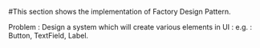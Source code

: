 
#This section shows the implementation of Factory Design Pattern.

Problem : Design a system which will create various elements in UI : e.g. : Button, TextField, Label.
